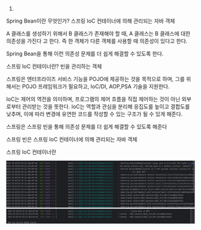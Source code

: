 1.
Spring Bean이란 무엇인가?
스프링 IoC 컨테이너에 의해 관리되는 자바 객체

A 클래스를 생성하기 위해서 B 클래스가 존재해야 할 때,
A 클래스는 B 클래스에 대한 의존성을 가진다 고 한다.
즉 한 객체가 다른 객체를 사용할 때 의존성이 있다고 한다.

Spring Bean을 통해 이런 의존성 문제를 더 쉽게 해결할 수 있도록 한다.

스프링 IoC 컨테이너란?
빈을 관리하는 객체

스프링은 엔터프라이즈 서비스 기능을 POJO에 제공하는 것을 목적으로 하며, 그를 위해서는 POJO 프레임워크가 필요하고, IoC/DI, AOP,PSA 기술을 지원한다.

IoC는 제어의 역전을 의미하며, 프로그램의 제어 흐름을 직접 제어하는 것이 아닌 외부로부터 관리받는 것을 뜻한다. IoC는 역할과 관심을 분리해 응집도를 높이고 결합도를 낮추며, 이에 따라 변경에 유연한 코드를 작성할 수 있는 구조가 될 수 있게 해준다.

스프링은 스프링 빈을 통해 의존성 문제를 더 쉽게 해결할 수 있도록 해준다

스프링 빈은 스프링 IoC 컨테이너에 의해 관리되는 자바 객체

스프링 IoC 컨테이너란 

![poster](./result%201.PNG)
![poster](./result%202.PNG)